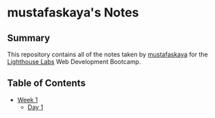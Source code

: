 # mustafaskaya's Notes
## Summary 

This repository contains all of the notes taken by [mustafaskaya](https://github.com/MustafaSKaya) for the [Lighthouse Labs](https://www.lighthouselabs.ca/) Web Development Bootcamp.

## Table of Contents
* [Week 1](./Week_1)
  * [Day 1](./Day_1)